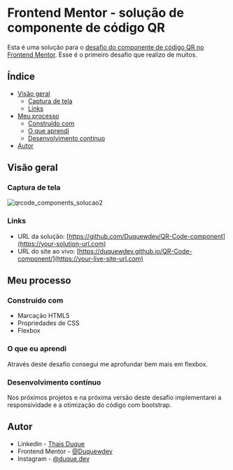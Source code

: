 # Frontend Mentor - solução de componente de código QR

Esta é uma solução para o [desafio do componente de código QR no Frontend Mentor](https://www.frontendmentor.io/challenges/qr-code-component-iux_sIO_H). Esse é o primeiro desafio que realizo de muitos.

## Índice

- [Visão geral](#visão-geral)
  - [Captura de tela](#captura-de-tela)
  - [Links](#links)
- [Meu processo](#meu-processo)
  - [Construído com](#construído-com)
  - [O que aprendi](#o-que-eu-aprendi)
  - [Desenvolvimento contínuo](#desenvolvimento-contínuo)
- [Autor](#autor)

## Visão geral

### Captura de tela

![qrcode_components_solucao2](https://user-images.githubusercontent.com/92827937/186814099-88666d6f-3096-4ed0-a2e1-6bf2137e0832.png)

### Links

- URL da solução: [https://github.com/Duquewdev/QR-Code-component](https://your-solution-url.com)
- URL do site ao vivo: [https://duquewdev.github.io/QR-Code-component/](https://your-live-site-url.com)

## Meu processo

### Construído com

- Marcação HTML5
- Propriedades de CSS
- Flexbox


### O que eu aprendi

Através deste desafio consegui me aprofundar bem mais em flexbox.  

### Desenvolvimento contínuo

Nos próximos projetos e na próxima versão deste desafio implementarei a responsividade e a otimização do código com bootstrap. 


## Autor

- Linkedin - [Thais Duque](https://www.linkedin.com/in/thais-duque/)
- Frontend Mentor - [@Duquewdev](https://www.frontendmentor.io/profile/Duquewdev)
- Instagram - [@duque.dev](https://www.instagram.com/duque.dev/)

